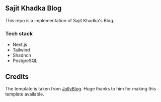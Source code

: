## Sajit Khadka Blog

This repo is a implementation of Sajit Khadka's Blog.

### Tech stack

- Next.js
- Tailwind
- Shadncn
- PostgreSQL

## Credits

The template is taken from [JollyBlog](https://github.com/jolbol1/nextjs-velite-blog-template). Huge thanks to him for making this template available.
